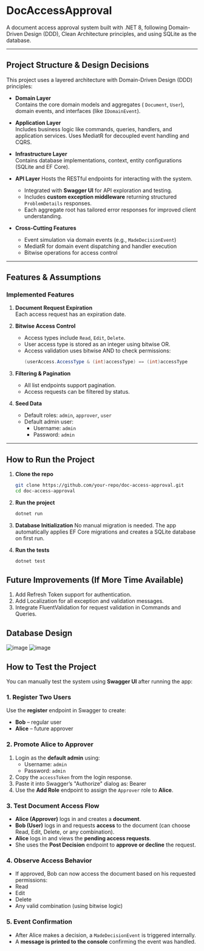 # DocAccessApproval

A document access approval system built with .NET 8, following Domain-Driven Design (DDD), Clean Architecture principles, and using SQLite as the database.

---

## Project Structure & Design Decisions

This project uses a layered architecture with Domain-Driven Design (DDD) principles:

- **Domain Layer**  
  Contains the core domain models and aggregates ( `Document`, `User`), domain events, and interfaces (like `IDomainEvent`).

- **Application Layer**  
  Includes business logic like commands, queries, handlers, and application services. Uses MediatR for decoupled event handling and CQRS.

- **Infrastructure Layer**   
  Contains database implementations, context, entity configurations (SQLite and EF Core).

- **API Layer** 
  Hosts the RESTful endpoints for interacting with the system.
  - Integrated with **Swagger UI** for API exploration and testing.
  - Includes **custom exception middleware** returning structured `ProblemDetails` responses.
  - Each aggregate root has tailored error responses for improved client understanding.

- **Cross-Cutting Features**  
  - Event simulation via domain events (e.g., `MadeDecisionEvent`)
  - MediatR for domain event dispatching and handler execution
  - Bitwise operations for access control

---

##  Features & Assumptions

###  Implemented Features

1. **Document Request Expiration**  
   Each access request has an expiration date.

2. **Bitwise Access Control**  
   - Access types include `Read`, `Edit`, `Delete`.
   - User access type is stored as an integer using bitwise OR.
   - Access validation uses bitwise AND to check permissions:
     ```csharp
     (userAccess.AccessType & (int)accessType) == (int)accessType
     ```

3. **Filtering & Pagination**  
   - All list endpoints support pagination.
   - Access requests can be filtered by status.

4. **Seed Data**  
   - Default roles: `admin`, `approver`, `user`
   - Default admin user:
     - Username: `admin`
     - Password: `admin`

---

##  How to Run the Project

1. **Clone the repo**  
   ```bash
   git clone https://github.com/your-repo/doc-access-approval.git
   cd doc-access-approval
   
2. **Run the project**
   ```bash
   dotnet run

3. **Database Initialization**
   No manual migration is needed.
   The app automatically applies EF Core migrations and creates a SQLite database on first run.

4. **Run the tests**
   ```bash
   dotnet test


## Future Improvements (If More Time Available)
  1. Add Refresh Token support for authentication.
  2. Add Localization for all exception and validation messages.
  3. Integrate FluentValidation for request validation in Commands and Queries.

## Database Design
![image](https://github.com/user-attachments/assets/a0fb5e8f-9c8b-49ff-acad-fafdf942d509)
![image](https://github.com/user-attachments/assets/9f255549-43a8-4f82-8385-8e20b1d1dc39)

## How to Test the Project

You can manually test the system using **Swagger UI** after running the app:

### 1. Register Two Users

Use the **register** endpoint in Swagger to create:
- **Bob** – regular user  
- **Alice** – future approver

### 2. Promote Alice to Approver

1. Login as the **default admin** using:
   - Username: `admin`  
   - Password: `admin`
2. Copy the `accessToken` from the login response.
3. Paste it into Swagger’s "Authorize" dialog as: Bearer <accessToken>
4. Use the **Add Role** endpoint to assign the `Approver` role to **Alice**.

### 3. Test Document Access Flow

- **Alice (Approver)** logs in and creates a **document**.
- **Bob (User)** logs in and requests **access** to the document (can choose Read, Edit, Delete, or any combination).
- **Alice** logs in and views the **pending access requests**.
- She uses the **Post Decision** endpoint to **approve or decline** the request.

### 4. Observe Access Behavior

- If approved, Bob can now access the document based on his requested permissions:
- Read
- Edit
- Delete
- Any valid combination (using bitwise logic)

### 5. Event Confirmation

- After Alice makes a decision, a `MadeDecisionEvent` is triggered internally.
- A **message is printed to the console** confirming the event was handled.





